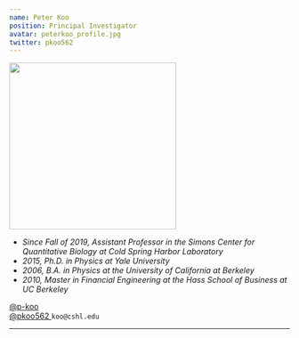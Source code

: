 ```yaml
---
name: Peter Koo
position: Principal Investigator
avatar: peterkoo_profile.jpg
twitter: pkoo562
---
```


<img width="300" src="{{site.baseurl}}/images/people/{{page.avatar}}" data-action="zoom">

- _Since Fall of 2019, Assistant Professor in the Simons Center for Quantitative Biology at Cold Spring Harbor Laboratory_ <br>
- _2015, Ph.D. in Physics at Yale University_ <br>
- _2006, B.A. in Physics at the University of California at Berkeley_ <br>
- _2010, Master in Financial Engineering at the Hass School of Business at UC Berkeley_

<a href="https://github.com/p-koo"><i class="fa fa-github"></i> @p-koo </a><br>
<a href="https://twitter.com/pkoo562"><i class="fa fa-twitter"></i> @pkoo562 </a>
<i class="fa fa-envelope-o"></i> `koo@cshl.edu`

<hr>
